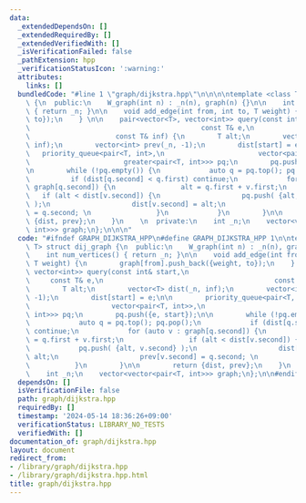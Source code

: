 ```yaml
---
data:
  _extendedDependsOn: []
  _extendedRequiredBy: []
  _extendedVerifiedWith: []
  _isVerificationFailed: false
  _pathExtension: hpp
  _verificationStatusIcon: ':warning:'
  attributes:
    links: []
  bundledCode: "#line 1 \"graph/dijkstra.hpp\"\n\n\n\ntemplate <class T> struct dij_graph\
    \ {\n  public:\n    W_graph(int n) : _n(n), graph(n) {}\n\n    int num_vertices()\
    \ { return _n; }\n\n    void add_edge(int from, int to, T weight) {\n        graph[from].push_back({weight,\
    \ to});\n    } \n\n    pair<vector<T>, vector<int>> query(const int& start,\n\
    \                                          const T& e,\n                     \
    \                     const T& inf) {\n        T alt;\n        vector<T> dist(_n,\
    \ inf);\n        vector<int> prev(_n, -1);\n        dist[start] = e;\n\n     \
    \   priority_queue<pair<T, int>,\n                       vector<pair<T, int>>,\n\
    \                       greater<pair<T, int>>> pq;\n        pq.push({e, start});\n\
    \n        while (!pq.empty()) {\n            auto q = pq.top(); pq.pop();\n  \
    \          if (dist[q.second] < q.first) continue;\n            for (auto v :\
    \ graph[q.second]) {\n                alt = q.first + v.first;\n             \
    \   if (alt < dist[v.second]) {\n                    pq.push( {alt, v.second}\
    \ );\n                    dist[v.second] = alt;\n                    prev[v.second]\
    \ = q.second; \n                }\n            }\n        }\n\n        return\
    \ {dist, prev};\n    }\n    \n  private:\n    int _n;\n    vector<vector<pair<T,\
    \ int>>> graph;\n};\n\n\n"
  code: "#ifndef GRAPH_DIJKSTRA_HPP\n#define GRAPH_DIJKSTRA_HPP 1\n\ntemplate <class\
    \ T> struct dij_graph {\n  public:\n    W_graph(int n) : _n(n), graph(n) {}\n\n\
    \    int num_vertices() { return _n; }\n\n    void add_edge(int from, int to,\
    \ T weight) {\n        graph[from].push_back({weight, to});\n    } \n\n    pair<vector<T>,\
    \ vector<int>> query(const int& start,\n                                     \
    \     const T& e,\n                                          const T& inf) {\n\
    \        T alt;\n        vector<T> dist(_n, inf);\n        vector<int> prev(_n,\
    \ -1);\n        dist[start] = e;\n\n        priority_queue<pair<T, int>,\n   \
    \                    vector<pair<T, int>>,\n                       greater<pair<T,\
    \ int>>> pq;\n        pq.push({e, start});\n\n        while (!pq.empty()) {\n\
    \            auto q = pq.top(); pq.pop();\n            if (dist[q.second] < q.first)\
    \ continue;\n            for (auto v : graph[q.second]) {\n                alt\
    \ = q.first + v.first;\n                if (alt < dist[v.second]) {\n        \
    \            pq.push( {alt, v.second} );\n                    dist[v.second] =\
    \ alt;\n                    prev[v.second] = q.second; \n                }\n \
    \           }\n        }\n\n        return {dist, prev};\n    }\n    \n  private:\n\
    \    int _n;\n    vector<vector<pair<T, int>>> graph;\n};\n\n#endif // GRAPH_DIJKSTRA_HPP\n"
  dependsOn: []
  isVerificationFile: false
  path: graph/dijkstra.hpp
  requiredBy: []
  timestamp: '2024-05-14 18:36:26+09:00'
  verificationStatus: LIBRARY_NO_TESTS
  verifiedWith: []
documentation_of: graph/dijkstra.hpp
layout: document
redirect_from:
- /library/graph/dijkstra.hpp
- /library/graph/dijkstra.hpp.html
title: graph/dijkstra.hpp
---
```

